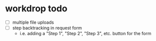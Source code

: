 # workdrop todo

- [ ] multiple file uploads
- [ ] step backtracking in request form
  - i.e. adding a "Step 1", "Step 2", "Step 3", etc. button for the form
